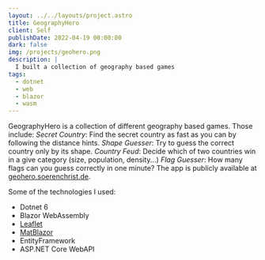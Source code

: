 ```yaml
---
layout: ../../layouts/project.astro
title: GeographyHero
client: Self
publishDate: 2022-04-19 00:00:00
dark: false
img: /projects/geohero.png
description: |
  I built a collection of geography based games
tags:
  - dotnet
  - web
  - blazor
  - wasm
---
```


GeographyHero is a collection of different geography based games. Those include:
*Secret Country*: Find the secret country as fast as you can by following the distance hints.
*Shape Guesser*: Try to guess the correct country only by its shape.
*Country Feud*: Decide which of two countries win in a give category (size, population, density...)
*Flag Guesser*: How many flags can you guess correctly in one minute?
The app is publicly available at [geohero.soerenchrist.de](https://geoher.soerenchrist.de). 

Some of the technologies I used:
- Dotnet 6
- Blazor WebAssembly
- [Leaflet](https://leafletjs.com)
- [MatBlazor](https://www.matblazor.com/)
- EntityFramework
- ASP.NET Core WebAPI